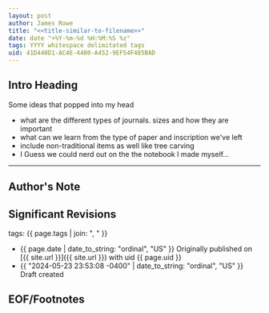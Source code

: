 ```yaml
---
layout: post
author: James Rowe
title: "<<title-similar-to-filename>>"
date: date "+%Y-%m-%d %H:%M:%S %z"
tags: YYYY whitespace delimitated tags
uid: 41D440D1-AC4E-4480-A452-9EF54F485BAD
---
```


## Intro Heading

Some ideas that popped into my head

* what are the different types of journals. sizes and how they are important
* what can we learn from the type of paper and inscription we've left
* include non-traditional items as well like tree carving
* I Guess we could nerd out on the the notebook I made myself... 

---

## Author's Note



## Significant Revisions

tags: {{ page.tags | join: ", " }} <!-- todo move this somewhere -->

- {{ page.date | date_to_string: "ordinal", "US" }} Originally published on [{{ site.url }}]({{ site.url }}) with uid {{ page.uid }}
- {{ "2024-05-23 23:53:08 -0400" | date_to_string: "ordinal", "US" }} Draft created

## EOF/Footnotes
